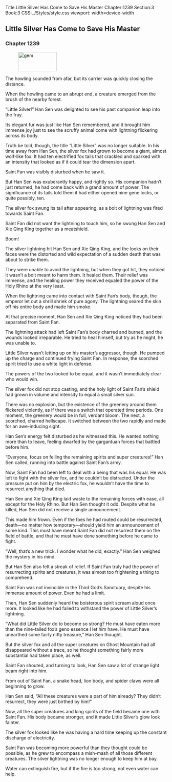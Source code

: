 Title:Little Silver Has Come to Save His Master 
Chapter:1239 
Section:3 
Book:3 
CSS:../Styles/style.css 
viewport: width=device-width
  
## Little Silver Has Come to Save His Master
### Chapter 1239
  
<figure>
	<img src="../Images/gem.gif" alt="gem" id="gem" width="120" height="60" />
</figure>
  

  
The howling sounded from afar, but its carrier was quickly closing the distance.

When the howling came to an abrupt end, a creature emerged from the brush of the nearby forest.

“Little Silver!” Han Sen was delighted to see his past companion leap into the fray.

Its elegant fur was just like Han Sen remembered, and it brought him immense joy just to see the scruffy animal come with lightning flickering across its body.

Truth be told, though, the title “Little Silver” was no longer suitable. In his time away from Han Sen, the silver fox had grown to become a giant, almost wolf-like fox. It had ten electrified fox tails that crackled and sparked with an intensity that looked as if it could tear the dimension apart.

Saint Fan was visibly disturbed when he saw it.

But Han Sen was exuberantly happy, and rightly so. His companion hadn’t just returned, he had come back with a grand amount of power. The significance of its tails told them it had either opened nine gene locks, or quite possibly, ten.

The silver fox swung its tail after appearing, as a bolt of lightning was fired towards Saint Fan.

Saint Fan did not want the lightning to touch him, so he swung Han Sen and Xie Qing King together as a meatshield.

Boom!

The silver lightning hit Han Sen and Xie Qing King, and the looks on their faces were the distorted and wild expectation of a sudden death that was about to strike them.

They were unable to avoid the lightning, but when they got hit, they noticed it wasn’t a bolt meant to harm them. It healed them. Their relief was immense, and the healing power they received equaled the power of the Holy Rhino at the very least.

When the lightning came into contact with Saint Fan’s body, though, the emperor let out a shrill shriek of pure agony. The lightning seared the skin off his entire body and made him smoke.

At that precise moment, Han Sen and Xie Qing King noticed they had been separated from Saint Fan.

The lightning attack had left Saint Fan’s body charred and burned, and the wounds looked irreparable. He tried to heal himself, but try as he might, he was unable to.

Little Silver wasn’t letting up on his master’s aggressor, though. He pumped up the charge and continued frying Saint Fan. In response, the scorched spirit tried to use a white light in defense.

The powers of the two looked to be equal, and it wasn’t immediately clear who would win.

The silver fox did not stop casting, and the holy light of Saint Fan’s shield had grown in volume and intensity to equal a small silver sun.

There was no explosion, but the existence of the greenery around them flickered violently, as if there was a switch that operated time periods. One moment, the greenery would be in full, verdant bloom. The next, a scorched, charred hellscape. It switched between the two rapidly and made for an awe-inducing sight.

Han Sen’s energy felt disturbed as he witnessed this. He wanted nothing more than to leave, feeling dwarfed by the gargantuan forces that battled before him.

“Everyone, focus on felling the remaining spirits and super creatures!” Han Sen called, running into battle against Saint Fan’s army.

Now, Saint Fan had been left to deal with a being that was his equal. He was left to fight with the silver fox, and he couldn’t be distracted. Under the pressure put on him by the electric fox, he wouldn’t have the time to resurrect anything that died.

Han Sen and Xie Qing King laid waste to the remaining forces with ease, all except for the Holy Rhino. But Han Sen thought it odd. Despite what he killed, Han Sen did not receive a single announcement.

This made him frown. Even if the foes he had routed could be resurrected, death—no matter how temporary—should yield him an announcement of some kind. This must have meant Saint Fan did not resurrect them on the field of battle, and that he must have done something before he came to fight.

“Well, that’s a new trick. I wonder what he did, exactly.” Han Sen weighed the mystery in his mind.

But Han Sen also felt a streak of relief. If Saint Fan truly had the power of resurrecting spirits and creatures, it was almost too frightening a thing to comprehend.

Saint Fan was not invincible in the Third God’s Sanctuary, despite his immense amount of power. Even he had a limit.

Then, Han Sen suddenly heard the boisterous spirit scream aloud once more. It looked like he had failed to withstand the power of Little Silver’s lightning.

“What did Little Silver do to become so strong? He must have eaten more than the nine-tailed fox’s geno essence I let him have. He must have unearthed some fairly nifty treasure,” Han Sen thought.

But the silver fox and all the super creatures on Ghost Mountain had all disappeared without a trace, so he thought something fairly more substantial had taken place, as well.

Saint Fan shouted, and turning to look, Han Sen saw a lot of strange light beam right into him.

From out of Saint Fan, a snake head, lion body, and spider claws were all beginning to grow.

Han Sen said, “All these creatures were a part of him already? They didn’t resurrect, they were just birthed by him!”

Now, all the super creatures and king spirits of the field became one with Saint Fan. His body became stronger, and it made Little Silver’s glow look fainter.

The silver fox looked like he was having a hard time keeping up the constant discharge of electricity.

Saint Fan was becoming more powerful than they thought could be possible, as he grew to encompass a mish-mash of all those different creatures. The silver lightning was no longer enough to keep him at bay.

Water can extinguish fire, but if the fire is too strong, not even water can help.